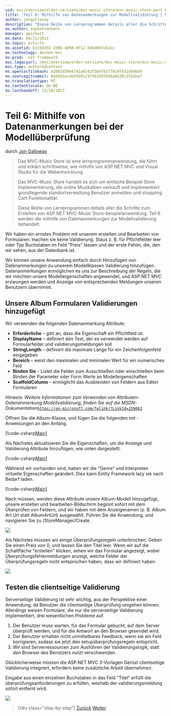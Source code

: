 ```yaml
---
uid: mvc/overview/older-versions/mvc-music-store/mvc-music-store-part-6
title: 'Teil 6: Mithilfe von Datenanmerkungen zur Modellvalidierung | Microsoft Docs'
author: jongalloway
description: "Diese Reihe von Lernprogrammen details aller die Schritte zum Erstellen von ASP.NET MVC-Music Store-beispielanwendung. Teil 6 deckt mithilfe von Datenanmerkungen für Modell V..."
ms.author: aspnetcontent
manager: wpickett
ms.date: 04/21/2011
ms.topic: article
ms.assetid: b3193d33-2d0b-4d98-9712-58bd897c62ec
ms.technology: dotnet-mvc
ms.prod: .net-framework
msc.legacyurl: /mvc/overview/older-versions/mvc-music-store/mvc-music-store-part-6
msc.type: authoredcontent
ms.openlocfilehash: b2083d5604741a0142f504f92779c9f931d0d6d9
ms.sourcegitcommit: 9a9483aceb34591c97451997036a9120c3fe2baf
ms.translationtype: MT
ms.contentlocale: de-DE
ms.lasthandoff: 11/10/2017
---
```

<a name="part-6-using-data-annotations-for-model-validation"></a>Teil 6: Mithilfe von Datenanmerkungen bei der Modellüberprüfung
====================
durch [Jon Galloway](https://github.com/jongalloway)

> Das MVC-Music Store ist eine lernprogrammanwendung, die führt und erklärt schrittweise, wie mithilfe von ASP.NET MVC und Visual Studio für die Webentwicklung.  
>   
> Das MVC-Music Store handelt es sich um einfache Beispiel Store Implementierung, die online Musikalben verkauft und implementiert grundlegende standortverwaltung Benutzer anmelden und shopping Cart-Funktionalität.  
>   
> Diese Reihe von Lernprogrammen details aller die Schritte zum Erstellen von ASP.NET MVC-Music Store-beispielanwendung. Teil 6 werden die mithilfe von Datenanmerkungen zur Modellvalidierung behandelt.


Wir haben ein ernstes Problem mit unserem erstellen und Bearbeiten von Formularen: machen sie keine Validierung. Staus z. B. für Pflichtfelder leer oder Typ Buchstaben im Feld "Preis" lassen und der erste Fehler, die, den wir sehen, aus der Datenbank ist.

Wir können unsere Anwendung einfach durch Hinzufügen von Datenanmerkungen zu unserem Modellklassen Validierung hinzufügen. Datenanmerkungen ermöglichen es uns zur Beschreibung der Regeln, die wir möchten unsere Modelleigenschaften angewendet, und ASP.NET MVC erzwungen werden und Anzeige von entsprechenden Meldungen unseren Benutzern übernimmt.

## <a name="adding-validation-to-our-album-forms"></a>Unsere Album Formularen Validierungen hinzugefügt

Wir verwenden die folgenden Datenanmerkung Attribute:

- **Erforderliche** – gibt an, dass die Eigenschaft ein Pflichtfeld ist.
- **DisplayName** – definiert den Text, der es verwendet werden auf Formularfelder und validierungsmeldungen soll
- **StringLength** – definiert die maximale Länge für ein Zeichenfolgenfeld eingegeben
- **Bereich** – weist den maximalen und minimalen Wert für ein numerisches Feld
- **Binden Sie** – Listet die Felder zum Ausschließen oder einschließen beim Binden der Parameter oder Form Werte an Modelleigenschaften
- **ScaffoldColumn** – ermöglicht das Ausblenden von Feldern aus Editor Formularen

*Hinweis: Weitere Informationen zum Verwenden von Attributen-Datenanmerkung Modellvalidierung, finden Sie auf die MSDN-Dokumentation*[`https://go.microsoft.com/fwlink/?LinkId=159063`](https://go.microsoft.com/fwlink/?LinkId=159063)

Öffnen Sie die Album-Klasse, und fügen Sie die folgenden *mit* -Anweisungen an den Anfang.

[!code-csharp[Main](mvc-music-store-part-6/samples/sample1.cs)]

Als Nächstes aktualisieren Sie die Eigenschaften, um die Anzeige und Validierung Attribute hinzufügen, wie unten dargestellt.

[!code-csharp[Main](mvc-music-store-part-6/samples/sample2.cs)]

Während wir vorhanden sind, haben wir die "Genre" und Interpreten virtuelle Eigenschaften geändert. Dies kann Entity Framework lazy sie nach Bedarf laden.

[!code-csharp[Main](mvc-music-store-part-6/samples/sample3.cs)]

Nach müssen, werden diese Attribute unsere Album-Modell hinzugefügt, unsere erstellen und bearbeiten-Bildschirm beginnt sofort mit dem Überprüfen von Feldern, und wir haben mit dem Anzeigenamen (z. B. Album Art Url statt AlbumArtUrl) ausgewählt. Führen Sie die Anwendung, und navigieren Sie zu /StoreManager/Create.

![](mvc-music-store-part-6/_static/image1.png)

Als Nächstes müssen wir einige Überprüfungsregeln unterbrochen. Geben Sie einen Preis von 0, und lassen Sie den Titel leer. Wenn wir auf die Schaltfläche "erstellen" klicken, sehen wir das Formular angezeigt, wobei Überprüfungsfehlermeldungen anzeigt, welche Felder der Überprüfungsregeln nicht entsprochen haben, dass wir definiert haben.

![](mvc-music-store-part-6/_static/image2.png)

## <a name="testing-the-client-side-validation"></a>Testen die clientseitige Validierung

Serverseitige Validierung ist sehr wichtig, aus der Perspektive einer Anwendung, da Benutzer die clientseitige Überprüfung umgehen können. Allerdings weisen Formulare, die nur die serverseitige Validierung implementiert, drei wesentlichen Probleme auf.

1. Der Benutzer muss warten, für das Formular gebucht, auf dem Server überprüft werden, und für die Antwort an den Browser gesendet wird.
2. Der Benutzer erhalten nicht unmittelbares Feedback, wenn sie ein Feld korrigieren, sodass sie jetzt den setupüberprüfungsregeln entspricht.
3. Wir sind Serverressourcen zum Ausführen der Validierungslogik, statt den Browser des Benutzers nutzt verschwenden.

Glücklicherweise müssen die ASP.NET MVC 3-Vorlagen Gerüst clientseitige Validierung integriert, erfordern keine zusätzliche Arbeit übernehmen.

Eingabe aus einen einzelnen Buchstaben in das Feld "Titel" erfüllt die überprüfungsanforderungen zu erfüllen, weshalb der validierungsmeldung sofort entfernt wird.

![](mvc-music-store-part-6/_static/image3.png)


>[!div class="step-by-step"]
[Zurück](mvc-music-store-part-5.md)
[Weiter](mvc-music-store-part-7.md)
